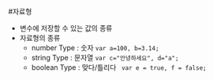 #자료형
- 변수에 저장할 수 있는 값의 종류
- 자료형의 종류
    - number Type : 숫자
 ```var a=100, b=3.14;```
    - string Type : 문자열
 ```var c="안녕하세요", d="a"; ```
    - boolean Type : 맞다/틀리다
   ``` var e = true, f = false;```
